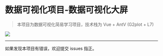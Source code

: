 # 数据可视化项目-数据可视化大屏

> 本项目为数据可视化简易学习项目，技术栈为 Vue + AntV (G2plot + L7)

![](./noteImg/thumb.png)

------

如果发现本项目有错误，欢迎提交 issues 指正。

